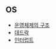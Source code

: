 ## OS

- [운영체제의 구조](https://github.com/Yo0oN/Tech-Study/blob/master/posts/ComputerScience/OperationSystem/운영체제의구조.md)
- [데드락](https://github.com/Yo0oN/Tech-Study/blob/master/posts/ComputerScience/OperationSystem/데드락.md)
- [인터럽트](https://github.com/Yo0oN/Tech-Study/blob/master/posts/ComputerScience/OperationSystem/인터럽트.md)